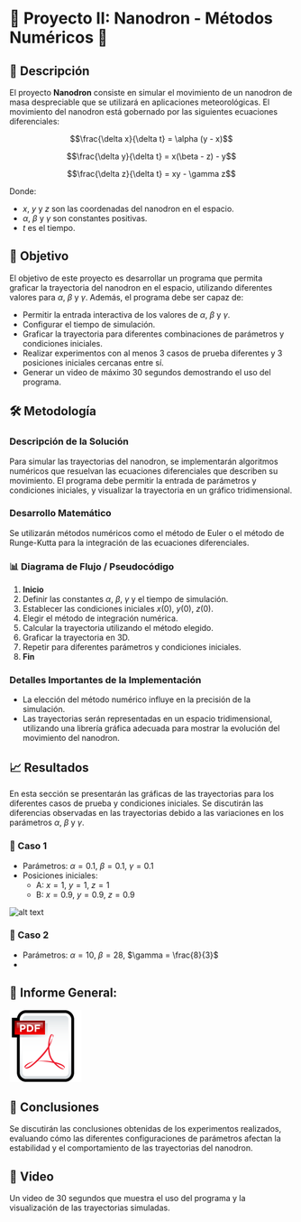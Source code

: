 # 🚁 Proyecto II: Nanodron - Métodos Numéricos 🌟

## 📖 Descripción
El proyecto **Nanodron** consiste en simular el movimiento de un nanodron de masa despreciable que se utilizará en aplicaciones meteorológicas. El movimiento del nanodron está gobernado por las siguientes ecuaciones diferenciales:

$$\frac{\delta x}{\delta t} = \alpha (y - x)$$

$$\frac{\delta y}{\delta t} = x(\beta - z) - y$$

$$\frac{\delta z}{\delta t} = xy - \gamma z$$

Donde:
- $x$, $y$ y $z$ son las coordenadas del nanodron en el espacio.
- $\alpha$, $\beta$ y $\gamma$ son constantes positivas.
- $t$ es el tiempo.

## 🎯 Objetivo
El objetivo de este proyecto es desarrollar un programa que permita graficar la trayectoria del nanodron en el espacio, utilizando diferentes valores para $\alpha$, $\beta$ y $\gamma$. Además, el programa debe ser capaz de:
- Permitir la entrada interactiva de los valores de $\alpha$, $\beta$ y $\gamma$.
- Configurar el tiempo de simulación.
- Graficar la trayectoria para diferentes combinaciones de parámetros y condiciones iniciales.
- Realizar experimentos con al menos 3 casos de prueba diferentes y 3 posiciones iniciales cercanas entre sí.
- Generar un video de máximo 30 segundos demostrando el uso del programa.

## 🛠️ Metodología

### Descripción de la Solución
Para simular las trayectorias del nanodron, se implementarán algoritmos numéricos que resuelvan las ecuaciones diferenciales que describen su movimiento. El programa debe permitir la entrada de parámetros y condiciones iniciales, y visualizar la trayectoria en un gráfico tridimensional.

### Desarrollo Matemático
Se utilizarán métodos numéricos como el método de Euler o el método de Runge-Kutta para la integración de las ecuaciones diferenciales.

### 📊 Diagrama de Flujo / Pseudocódigo
1. **Inicio**
2. Definir las constantes $\alpha$, $\beta$, $\gamma$ y el tiempo de simulación.
3. Establecer las condiciones iniciales $x(0)$, $y(0)$, $z(0)$.
4. Elegir el método de integración numérica.
5. Calcular la trayectoria utilizando el método elegido.
6. Graficar la trayectoria en 3D.
7. Repetir para diferentes parámetros y condiciones iniciales.
8. **Fin**

### Detalles Importantes de la Implementación
- La elección del método numérico influye en la precisión de la simulación.
- Las trayectorias serán representadas en un espacio tridimensional, utilizando una librería gráfica adecuada para mostrar la evolución del movimiento del nanodron.

## 📈 Resultados
En esta sección se presentarán las gráficas de las trayectorias para los diferentes casos de prueba y condiciones iniciales. Se discutirán las diferencias observadas en las trayectorias debido a las variaciones en los parámetros $\alpha$, $\beta$ y $\gamma$.

### 🌟 Caso 1
- Parámetros: $\alpha = 0.1$, $\beta = 0.1$, $\gamma = 0.1$
- Posiciones iniciales:
  - A: $x = 1$, $y = 1$, $z = 1$
  - B: $x = 0.9$, $y = 0.9$, $z = 0.9$

![alt text](ezgif-2-1fabaa24c0.gif)

### 🌟 Caso 2
- Parámetros: $\alpha = 10$, $\beta = 28$, $\gamma = \frac{8}{3}$
- 
## 📃 Informe General:
[![Informe General](assets/info.png)](https://epnecuador-my.sharepoint.com/:w:/g/personal/jose_andino_epn_edu_ec/EcrDU2tIPdRAk0satv8X9t8BoqURWEQh-E0G2Zu5oUFQxg)

## 📜 Conclusiones
Se discutirán las conclusiones obtenidas de los experimentos realizados, evaluando cómo las diferentes configuraciones de parámetros afectan la estabilidad y el comportamiento de las trayectorias del nanodron.

## 🎥 Video
Un video de 30 segundos que muestra el uso del programa y la visualización de las trayectorias simuladas.
